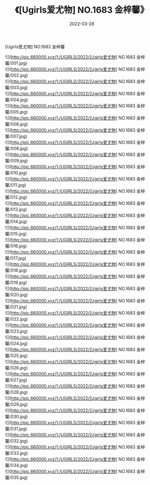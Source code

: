 ﻿---
layout: post
title:  《[Ugirls爱尤物] NO.1683 金梓馨》
date:   2022-03-28
img: http://pic.660000.xyz/1:/UGIRLS/2022/[Ugirls爱尤物] NO.1683 金梓馨/000.jpg
categories: [美女, 清纯, 唯美]
---

[Ugirls爱尤物] NO.1683 金梓馨

 ![](http://pic.660000.xyz/1:/UGIRLS/2022/[Ugirls爱尤物] NO.1683 金梓馨/001.jpg) <br>![](http://pic.660000.xyz/1:/UGIRLS/2022/[Ugirls爱尤物] NO.1683 金梓馨/002.jpg) <br>![](http://pic.660000.xyz/1:/UGIRLS/2022/[Ugirls爱尤物] NO.1683 金梓馨/003.jpg) <br>![](http://pic.660000.xyz/1:/UGIRLS/2022/[Ugirls爱尤物] NO.1683 金梓馨/004.jpg) <br>![](http://pic.660000.xyz/1:/UGIRLS/2022/[Ugirls爱尤物] NO.1683 金梓馨/005.jpg) <br>![](http://pic.660000.xyz/1:/UGIRLS/2022/[Ugirls爱尤物] NO.1683 金梓馨/006.jpg) <br>![](http://pic.660000.xyz/1:/UGIRLS/2022/[Ugirls爱尤物] NO.1683 金梓馨/007.jpg) <br>![](http://pic.660000.xyz/1:/UGIRLS/2022/[Ugirls爱尤物] NO.1683 金梓馨/008.jpg) <br>![](http://pic.660000.xyz/1:/UGIRLS/2022/[Ugirls爱尤物] NO.1683 金梓馨/009.jpg) <br>![](http://pic.660000.xyz/1:/UGIRLS/2022/[Ugirls爱尤物] NO.1683 金梓馨/010.jpg) <br>![](http://pic.660000.xyz/1:/UGIRLS/2022/[Ugirls爱尤物] NO.1683 金梓馨/011.jpg) <br>![](http://pic.660000.xyz/1:/UGIRLS/2022/[Ugirls爱尤物] NO.1683 金梓馨/012.jpg) <br>![](http://pic.660000.xyz/1:/UGIRLS/2022/[Ugirls爱尤物] NO.1683 金梓馨/013.jpg) <br>![](http://pic.660000.xyz/1:/UGIRLS/2022/[Ugirls爱尤物] NO.1683 金梓馨/014.jpg) <br>![](http://pic.660000.xyz/1:/UGIRLS/2022/[Ugirls爱尤物] NO.1683 金梓馨/015.jpg) <br>![](http://pic.660000.xyz/1:/UGIRLS/2022/[Ugirls爱尤物] NO.1683 金梓馨/016.jpg) <br>![](http://pic.660000.xyz/1:/UGIRLS/2022/[Ugirls爱尤物] NO.1683 金梓馨/017.jpg) <br>![](http://pic.660000.xyz/1:/UGIRLS/2022/[Ugirls爱尤物] NO.1683 金梓馨/018.jpg) <br>![](http://pic.660000.xyz/1:/UGIRLS/2022/[Ugirls爱尤物] NO.1683 金梓馨/019.jpg) <br>![](http://pic.660000.xyz/1:/UGIRLS/2022/[Ugirls爱尤物] NO.1683 金梓馨/020.jpg) <br>![](http://pic.660000.xyz/1:/UGIRLS/2022/[Ugirls爱尤物] NO.1683 金梓馨/021.jpg) <br>![](http://pic.660000.xyz/1:/UGIRLS/2022/[Ugirls爱尤物] NO.1683 金梓馨/022.jpg) <br>![](http://pic.660000.xyz/1:/UGIRLS/2022/[Ugirls爱尤物] NO.1683 金梓馨/023.jpg) <br>![](http://pic.660000.xyz/1:/UGIRLS/2022/[Ugirls爱尤物] NO.1683 金梓馨/024.jpg) <br>![](http://pic.660000.xyz/1:/UGIRLS/2022/[Ugirls爱尤物] NO.1683 金梓馨/025.jpg) <br>![](http://pic.660000.xyz/1:/UGIRLS/2022/[Ugirls爱尤物] NO.1683 金梓馨/026.jpg) <br>![](http://pic.660000.xyz/1:/UGIRLS/2022/[Ugirls爱尤物] NO.1683 金梓馨/027.jpg) <br>![](http://pic.660000.xyz/1:/UGIRLS/2022/[Ugirls爱尤物] NO.1683 金梓馨/028.jpg) <br>![](http://pic.660000.xyz/1:/UGIRLS/2022/[Ugirls爱尤物] NO.1683 金梓馨/029.jpg) <br>![](http://pic.660000.xyz/1:/UGIRLS/2022/[Ugirls爱尤物] NO.1683 金梓馨/030.jpg) <br>![](http://pic.660000.xyz/1:/UGIRLS/2022/[Ugirls爱尤物] NO.1683 金梓馨/031.jpg) <br>![](http://pic.660000.xyz/1:/UGIRLS/2022/[Ugirls爱尤物] NO.1683 金梓馨/032.jpg) <br>![](http://pic.660000.xyz/1:/UGIRLS/2022/[Ugirls爱尤物] NO.1683 金梓馨/033.jpg) <br>![](http://pic.660000.xyz/1:/UGIRLS/2022/[Ugirls爱尤物] NO.1683 金梓馨/034.jpg) <br>![](http://pic.660000.xyz/1:/UGIRLS/2022/[Ugirls爱尤物] NO.1683 金梓馨/035.jpg) <br>